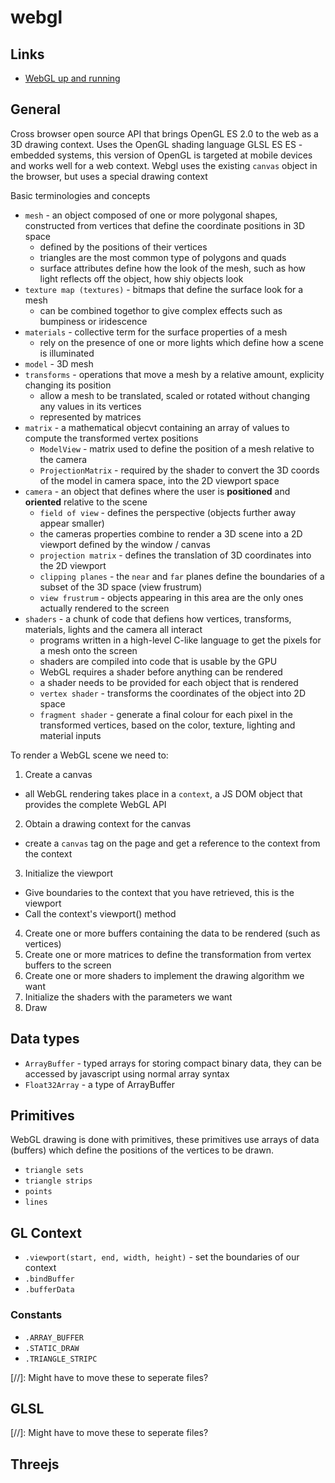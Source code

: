 # webgl
## Links
* [WebGL up and running]()

## General
Cross browser open source API that brings OpenGL ES 2.0 to the web as a 3D drawing context.
Uses the OpenGL shading language GLSL ES
ES - embedded systems, this version of OpenGL is targeted at mobile devices and works well for a web context.
Webgl uses the existing `canvas` object in the browser, but uses a special drawing context

Basic terminologies and concepts
* `mesh` - an object composed of one or more polygonal shapes, constructed from vertices that define the coordinate positions in 3D space
  * defined by the positions of their vertices
  * triangles are the most common type of polygons and quads
  * surface attributes define how the look of the mesh, such as how light reflects off the object, how shiy objects look
* `texture map (textures)` - bitmaps that define the surface look for a mesh
  * can be combined togethor to give complex effects such as bumpiness or iridescence
* `materials` - collective term for the surface properties of a mesh
  * rely on the presence of one or more lights which define how a scene is illuminated
* `model` - 3D mesh
* `transforms` - operations that move a mesh by a relative amount, explicity changing its position
  * allow a mesh to be translated, scaled or rotated without changing any values in its vertices
  * represented by matrices
* `matrix` - a mathematical objecvt containing an array of values to compute the transformed vertex positions
    * `ModelView` - matrix used to define the position of a mesh relative to the camera
    * `ProjectionMatrix` - required by the shader to convert the 3D coords of the model in camera space, into the 2D viewport space
* `camera` - an object that defines where the user is **positioned** and **oriented** relative to the scene
  * `field of view` - defines the perspective (objects further away appear smaller)
  * the cameras properties combine to render a 3D scene into a 2D viewport defined by the window / canvas
  * `projection matrix` - defines the translation of 3D coordinates into the 2D viewport
  * `clipping planes` - the `near` and `far` planes define the boundaries of a subset of the 3D space (view frustrum)
  * `view frustrum` - objects appearing in this area are the only ones actually rendered to the screen
* `shaders` - a chunk of code that defiens how vertices, transforms, materials, lights and the camera all interact
  * programs written in a high-level C-like language to get the pixels for a mesh onto the screen 
  * shaders are compiled into code that is usable by the GPU
  * WebGL requires a shader before anything can be rendered
  * a shader needs to be provided for each object that is rendered
  * `vertex shader` - transforms the coordinates of the object into 2D space
  * `fragment shader` - generate a final colour for each pixel in the transformed vertices, based on the color, texture, lighting and material inputs

To render a WebGL scene we need to:
1. Create a canvas
  * all WebGL rendering takes place in a `context`, a JS DOM object that provides the complete WebGL API
2. Obtain a drawing context for the canvas
  * create a `canvas` tag on the page and get a reference to the context from the context
3. Initialize the viewport
  * Give boundaries to the context that you have retrieved, this is the viewport
  * Call the context's viewport() method
4. Create one or more buffers containing the data to be rendered (such as vertices)
5. Create one or more matrices to define the transformation from vertex buffers to the screen 
6. Create one or more shaders to implement the drawing algorithm we want
7. Initialize the shaders with the parameters we want
8. Draw

## Data types
* `ArrayBuffer` - typed arrays for storing compact binary data, they can be accessed by javascript using normal array syntax
* `Float32Array` - a type of ArrayBuffer 

## Primitives
WebGL drawing is done with primitives, these primitives use arrays of data (buffers) which define the positions of the vertices to be drawn.
* `triangle sets`
* `triangle strips`
* `points`
* `lines`

## GL Context
* `.viewport(start, end, width, height)` - set the boundaries of our context
* `.bindBuffer`
* `.bufferData`

### Constants
* `.ARRAY_BUFFER`
* `.STATIC_DRAW`
* `.TRIANGLE_STRIPC`

[//]: Might have to move these to seperate files?
## GLSL

[//]: Might have to move these to seperate files?
## Threejs
